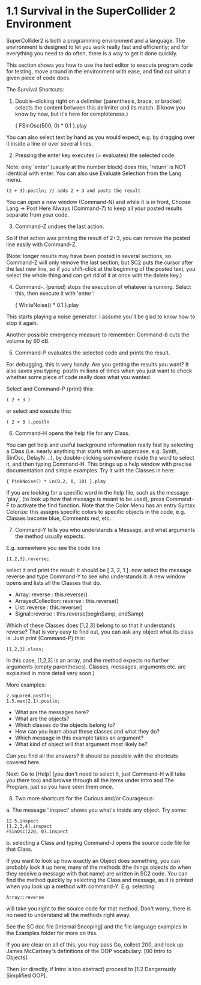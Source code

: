 # 1.1 Survival in the SuperCollider 2 Environment

SuperCollider2 is both a programming environment and a language.  The environment is designed to let you work really fast and efficiently; and for everything you need to do often, there is a way to get it done quickly.

This section shows you how to use the text editor to execute program code for testing, move around in the environment with ease, and find out what a given piece of code does.

The Survival Shortcuts:

1. Double-clicking right on a delimiter (parenthesis, brace, or bracket) selects the content between this delimiter and its match.  (I know you know by now, but it's here for completeness.)

    { FSinOsc(500, 0) * 0.1 }.play

You can also select text by hand as you would expect, e.g. by dragging over it inside a line or over several lines.

2. Pressing the enter key executes (= evaluates) the selected code.

Note: only 'enter' (usually at the number block) does this, 'return' is NOT identical with enter.  You can also use Evaluate Selection from the Lang menu.

    (2 + 3).postln; // adds 2 + 3 and posts the result

You can open a new window (Command-N) and while it is in front, Choose Lang -> Post Here Always (Command-7) to keep all your posted results separate from your code.

3. Command-Z undoes the last action.

So if that action was printing the result of 2+3, you can remove the posted line easily with Command-Z.

(Note: longer results may have been posted in several sections, so Command-Z will only remove the last section; but SC2 puts the cursor after the last new line, so if you shift-click at the beginning of the posted text, you select the whole thing and can get rid of it at once with the delete key.)

4. Command-. (period) stops the execution of whatever is running.  Select this, then execute it with 'enter':

	{ WhiteNoise() * 0.1 }.play

This starts playing a noise generator.  I assume you'll be glad to know how to stop it again.

Another possible emergency measure to remember: Command-8 cuts the volume by 60 dB.

5. Command-P evaluates the selected code and prints the result.

For debugging, this is very handy. Are you getting the results you want?  It also saves you typing .postln millions of times when you just want to check whether some piece of code really does what you wanted.

Select and Command-P (print) this:

    ( 2 + 3 )

or select and execute this:

    ( 2 + 3 ).postln

6. Command-H opens the help file for any Class.

You can get help and useful background information really fast by selecting a Class (i.e. nearly anything that starts with an uppercase, e.g. Synth, SinOsc, DelayN ...), by double-clicking somewhere inside the word to select it, and then typing Command-H. This brings up a help window with precise documentation and simple examples.  Try it with the Classes in here:

    { PinkNoise() * Ln(0.2, 0, 10) }.play

If you are looking for a specific word in the help file, such as the message 'play', (to look up how that message is meant to be used), press Command-F to activate the find function.  Note that the Color Menu has an entry Syntax Colorize: this assigns specific colors to specific objects in the code, e.g. Classes become blue, Comments red, etc.

7. Command-Y tells you who understands a Message, and what arguments the method usually expects.

E.g. somewhere you see the code line

    [1,2,3].reverse;

select it and print the result: it should be [ 3, 2, 1 ].  now select the message reverse and type Command-Y to see who understands it: A new window opens and lists all the Classes that do.

- Array::reverse :   this.reverse()
- ArrayedCollection::reverse :   this.reverse()
- List::reverse :   this.reverse()
- Signal::reverse :   this.reverse(beginSamp, endSamp)

Which of these Classes does [1,2,3] belong to so that it understands reverse?  That is very easy to find out, you can ask any object what its class is.  Just print (Command-P) this:

    [1,2,3].class;

In this case, [1,2,3] is an array, and the method expects no further arguments (empty parentheses).  Classes, messages, arguments etc. are explained in more detail very soon.)

More examples:

    2.squared.postln;
    1.5.max(2.1).postln;

- What are the messages here?
- What are the objects?
- Which classes do the objects belong to?
- How can you learn about these classes and what they do?
- Which message in this example takes an argument?
- What kind of object will that argument most likely be?

Can you find all the answers? It should be possible with the shortcuts covered here.

Next: Go to [Help] (you don't need to select it, just Command-H will take you there too) and browse through all the items under Intro and The Program, just so you have seen them once.

8. Two more shortcuts for the Curious and/or Courageous:

a. The message '.inspect' shows you what's inside any object.  Try some:

    12.5.inspect
    [1,2,3,4].inspect
    FSinOsc(220, 0).inspect

b. selecting a Class and typing Command-J opens the source code file for that Class.

If you want to look up how exactly an Object does something, you can probably look it up here; many of the methods (the things objects do when they receive a message with that name) are written in SC2 code.  You can find the method quickly by selecting the Class and message, as it is printed when you look up a method with command-Y. E.g. selecting

    Array::reverse

will take you right to the source code for that method.  Don't worry, there is no need to understand all the methods right away.

See the SC doc file [Internal Snooping] and the file language examples in the Examples folder for more on this.

If you are clear on all of this, you may pass Go, collect 200, and look up James McCartney's definitions of the OOP vocabulary: [00 Intro to Objects].

Then (or directly, if Intro is too abstract) proceed to [1.2 Dangerously Simplified OOP].
